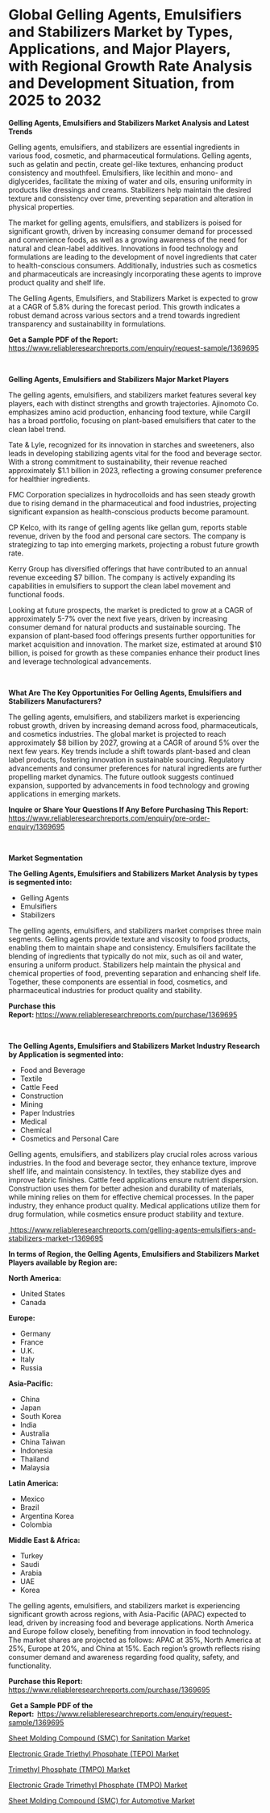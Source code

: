 <p><h1>Global Gelling Agents, Emulsifiers and Stabilizers Market by Types, Applications, and Major Players, with Regional Growth Rate Analysis and Development Situation, from 2025 to 2032</h1></p><p><strong>Gelling Agents, Emulsifiers and Stabilizers Market Analysis and Latest Trends</strong></p>
<p><p>Gelling agents, emulsifiers, and stabilizers are essential ingredients in various food, cosmetic, and pharmaceutical formulations. Gelling agents, such as gelatin and pectin, create gel-like textures, enhancing product consistency and mouthfeel. Emulsifiers, like lecithin and mono- and diglycerides, facilitate the mixing of water and oils, ensuring uniformity in products like dressings and creams. Stabilizers help maintain the desired texture and consistency over time, preventing separation and alteration in physical properties.</p><p>The market for gelling agents, emulsifiers, and stabilizers is poised for significant growth, driven by increasing consumer demand for processed and convenience foods, as well as a growing awareness of the need for natural and clean-label additives. Innovations in food technology and formulations are leading to the development of novel ingredients that cater to health-conscious consumers. Additionally, industries such as cosmetics and pharmaceuticals are increasingly incorporating these agents to improve product quality and shelf life. </p><p>The Gelling Agents, Emulsifiers, and Stabilizers Market is expected to grow at a CAGR of 5.8% during the forecast period. This growth indicates a robust demand across various sectors and a trend towards ingredient transparency and sustainability in formulations.</p></p>
<p><strong>Get a Sample PDF of the Report:&nbsp;</strong> <a href="https://www.reliableresearchreports.com/enquiry/request-sample/1369695?utm_campaign=13&utm_medium=2&utm_source=Github&utm_content=ia&utm_term=01022025&utm_id=gelling-agents-emulsifiers-and-stabilizers">https://www.reliableresearchreports.com/enquiry/request-sample/1369695</a></p>
<p>&nbsp;</p>
<p><strong>Gelling Agents, Emulsifiers and Stabilizers Major Market Players</strong></p>
<p><p>The gelling agents, emulsifiers, and stabilizers market features several key players, each with distinct strengths and growth trajectories. Ajinomoto Co. emphasizes amino acid production, enhancing food texture, while Cargill has a broad portfolio, focusing on plant-based emulsifiers that cater to the clean label trend. </p><p>Tate & Lyle, recognized for its innovation in starches and sweeteners, also leads in developing stabilizing agents vital for the food and beverage sector. With a strong commitment to sustainability, their revenue reached approximately $1.1 billion in 2023, reflecting a growing consumer preference for healthier ingredients. </p><p>FMC Corporation specializes in hydrocolloids and has seen steady growth due to rising demand in the pharmaceutical and food industries, projecting significant expansion as health-conscious products become paramount. </p><p>CP Kelco, with its range of gelling agents like gellan gum, reports stable revenue, driven by the food and personal care sectors. The company is strategizing to tap into emerging markets, projecting a robust future growth rate.</p><p>Kerry Group has diversified offerings that have contributed to an annual revenue exceeding $7 billion. The company is actively expanding its capabilities in emulsifiers to support the clean label movement and functional foods.</p><p>Looking at future prospects, the market is predicted to grow at a CAGR of approximately 5-7% over the next five years, driven by increasing consumer demand for natural products and sustainable sourcing. The expansion of plant-based food offerings presents further opportunities for market acquisition and innovation. The market size, estimated at around $10 billion, is poised for growth as these companies enhance their product lines and leverage technological advancements.</p></p>
<p>&nbsp;</p>
<p><strong>What Are The Key Opportunities For Gelling Agents, Emulsifiers and Stabilizers Manufacturers?</strong></p>
<p><p>The gelling agents, emulsifiers, and stabilizers market is experiencing robust growth, driven by increasing demand across food, pharmaceuticals, and cosmetics industries. The global market is projected to reach approximately $8 billion by 2027, growing at a CAGR of around 5% over the next few years. Key trends include a shift towards plant-based and clean label products, fostering innovation in sustainable sourcing. Regulatory advancements and consumer preferences for natural ingredients are further propelling market dynamics. The future outlook suggests continued expansion, supported by advancements in food technology and growing applications in emerging markets.</p></p>
<p><strong>Inquire or Share Your Questions If Any Before Purchasing This Report:</strong> <a href="https://www.reliableresearchreports.com/enquiry/pre-order-enquiry/1369695?utm_campaign=13&utm_medium=2&utm_source=Github&utm_content=ia&utm_term=01022025&utm_id=gelling-agents-emulsifiers-and-stabilizers">https://www.reliableresearchreports.com/enquiry/pre-order-enquiry/1369695</a></p>
<p>&nbsp;</p>
<p><strong>Market Segmentation</strong></p>
<p><strong>The Gelling Agents, Emulsifiers and Stabilizers Market Analysis by types is segmented into:</strong></p>
<p><ul><li>Gelling Agents</li><li>Emulsifiers</li><li>Stabilizers</li></ul></p>
<p><p>The gelling agents, emulsifiers, and stabilizers market comprises three main segments. Gelling agents provide texture and viscosity to food products, enabling them to maintain shape and consistency. Emulsifiers facilitate the blending of ingredients that typically do not mix, such as oil and water, ensuring a uniform product. Stabilizers help maintain the physical and chemical properties of food, preventing separation and enhancing shelf life. Together, these components are essential in food, cosmetics, and pharmaceutical industries for product quality and stability.</p></p>
<p><strong>Purchase this Report:&nbsp;</strong><a href="https://www.reliableresearchreports.com/purchase/1369695?utm_campaign=13&utm_medium=2&utm_source=Github&utm_content=ia&utm_term=01022025&utm_id=gelling-agents-emulsifiers-and-stabilizers">https://www.reliableresearchreports.com/purchase/1369695</a></p>
<p>&nbsp;</p>
<p><strong>The Gelling Agents, Emulsifiers and Stabilizers Market Industry Research by Application is segmented into:</strong></p>
<p><ul><li>Food and Beverage</li><li>Textile</li><li>Cattle Feed</li><li>Construction</li><li>Mining</li><li>Paper Industries</li><li>Medical</li><li>Chemical</li><li>Cosmetics and Personal Care</li></ul></p>
<p><p>Gelling agents, emulsifiers, and stabilizers play crucial roles across various industries. In the food and beverage sector, they enhance texture, improve shelf life, and maintain consistency. In textiles, they stabilize dyes and improve fabric finishes. Cattle feed applications ensure nutrient dispersion. Construction uses them for better adhesion and durability of materials, while mining relies on them for effective chemical processes. In the paper industry, they enhance product quality. Medical applications utilize them for drug formulation, while cosmetics ensure product stability and texture.</p></p>
<p><a href="https://www.reliableresearchreports.com/gelling-agents-emulsifiers-and-stabilizers-market-r1369695?utm_campaign=13&utm_medium=2&utm_source=Github&utm_content=ia&utm_term=01022025&utm_id=gelling-agents-emulsifiers-and-stabilizers">&nbsp;https://www.reliableresearchreports.com/gelling-agents-emulsifiers-and-stabilizers-market-r1369695</a></p>
<p><strong>In terms of Region, the Gelling Agents, Emulsifiers and Stabilizers Market Players available by Region are:</strong></p>
<p>
    <p> <strong> North America: </strong>
        <ul>
            <li>United States</li>
            <li>Canada</li>
        </ul>
        </p> 
    <p> <strong> Europe: </strong>
        <ul>
            <li>Germany</li>
            <li>France</li>
            <li>U.K.</li>
            <li>Italy</li>
            <li>Russia</li>
        </ul>
        </p> 
    <p> <strong> Asia-Pacific: </strong>
        <ul>
            <li>China</li>
            <li>Japan</li>
            <li>South Korea</li>
            <li>India</li>
            <li>Australia</li>
            <li>China Taiwan</li>
            <li>Indonesia</li>
            <li>Thailand</li>
            <li>Malaysia</li>
        </ul>
        </p> 
    <p> <strong> Latin America: </strong>
        <ul>
            <li>Mexico</li>
            <li>Brazil</li>
            <li>Argentina Korea</li>
            <li>Colombia</li>
        </ul>
        </p> 
    <p> <strong> Middle East & Africa: </strong>
        <ul>
            <li>Turkey</li>
            <li>Saudi</li>
            <li>Arabia</li>
            <li>UAE</li>
            <li>Korea</li>
        </ul>
    </p>
    </p>
<p><p>The gelling agents, emulsifiers, and stabilizers market is experiencing significant growth across regions, with Asia-Pacific (APAC) expected to lead, driven by increasing food and beverage applications. North America and Europe follow closely, benefiting from innovation in food technology. The market shares are projected as follows: APAC at 35%, North America at 25%, Europe at 20%, and China at 15%. Each region’s growth reflects rising consumer demand and awareness regarding food quality, safety, and functionality.</p></p>
<p><strong>Purchase this Report: </strong><a href="https://www.reliableresearchreports.com/purchase/1369695?utm_campaign=13&utm_medium=2&utm_source=Github&utm_content=ia&utm_term=01022025&utm_id=gelling-agents-emulsifiers-and-stabilizers">https://www.reliableresearchreports.com/purchase/1369695</a></p>
<p>&nbsp;<strong>Get a Sample PDF of the Report:&nbsp;&nbsp;</strong><a href="https://www.reliableresearchreports.com/enquiry/request-sample/1369695?utm_campaign=13&utm_medium=2&utm_source=Github&utm_content=ia&utm_term=01022025&utm_id=gelling-agents-emulsifiers-and-stabilizers">https://www.reliableresearchreports.com/enquiry/request-sample/1369695</a></p>
<p><strong></strong></p>
<p><p><a href="https://github.com/dolorespeddico90/Market-Research-Report-List-1/blob/main/sheet-molding-compound-smc-for-sanitation-market.md?utm_campaign=13&utm_medium=2&utm_source=Github&utm_content=ia&utm_term=01022025&utm_id=gelling-agents-emulsifiers-and-stabilizers">Sheet Molding Compound (SMC) for Sanitation Market</a></p><p><a href="https://github.com/raffadongraffadong/Market-Research-Report-List-1/blob/main/electronic-grade-triethyl-phosphate-tepo-market.md?utm_campaign=13&utm_medium=2&utm_source=Github&utm_content=ia&utm_term=01022025&utm_id=gelling-agents-emulsifiers-and-stabilizers">Electronic Grade Triethyl Phosphate (TEPO) Market</a></p><p><a href="https://github.com/njockebogris/Market-Research-Report-List-1/blob/main/trimethyl-phosphate-tmpo-market.md?utm_campaign=13&utm_medium=2&utm_source=Github&utm_content=ia&utm_term=01022025&utm_id=gelling-agents-emulsifiers-and-stabilizers">Trimethyl Phosphate (TMPO) Market</a></p><p><a href="https://github.com/ahmalaloanne/Market-Research-Report-List-1/blob/main/electronic-grade-trimethyl-phosphate-tmpo-market.md?utm_campaign=13&utm_medium=2&utm_source=Github&utm_content=ia&utm_term=01022025&utm_id=gelling-agents-emulsifiers-and-stabilizers">Electronic Grade Trimethyl Phosphate (TMPO) Market</a></p><p><a href="https://github.com/krinerstormy331/Market-Research-Report-List-1/blob/main/sheet-molding-compound-smc-for-automotive-market.md?utm_campaign=13&utm_medium=2&utm_source=Github&utm_content=ia&utm_term=01022025&utm_id=gelling-agents-emulsifiers-and-stabilizers">Sheet Molding Compound (SMC) for Automotive Market</a></p></p>